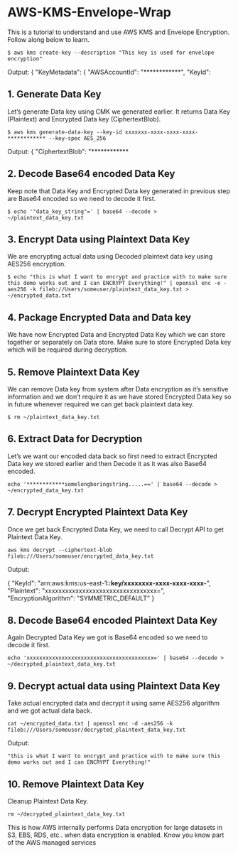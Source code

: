 # AWS-KMS-Envelope-Wrap
This is a tutorial to understand and use AWS KMS and Envelope Encryption. Follow along below to learn.

```
$ aws kms create-key --description "This key is used for envelope encryption"
```



Output: { "KeyMetadata": { "AWSAccountId": "************", "KeyId":


## 1. Generate Data Key

Let’s generate Data key using CMK we generated earlier. It returns Data Key (Plaintext) and Encrypted Data key (CiphertextBlob).

```
$ aws kms generate-data-key --key-id xxxxxxx-xxxx-xxxx-xxxx-************ --key-spec AES_256 
```


Output: 
{ "CiphertextBlob": "************

## 2. Decode Base64 encoded Data Key

Keep note that Data Key and Encrypted Data key generated in previous step are Base64 encoded so we need to decode it first.

```
$ echo '"data_key_string"=' | base64 --decode > ~/plaintext_data_key.txt
```

## 3. Encrypt Data using Plaintext Data Key

We are encrypting actual data using Decoded plaintext data key using AES256 encryption.


```
$ echo "this is what I want to encrypt and practice with to make sure this demo works out and I can ENCRYPT Everything!" | openssl enc -e -aes256 -k fileb://Users/someuser/plaintext_data_key.txt > ~/encrypted_data.txt
```

## 4. Package Encrypted Data and Data key

We have now Encrypted Data and Encrypted Data Key which we can store together or separately on Data store. Make sure to store Encrypted Data key which will be required during decryption.


## 5. Remove Plaintext Data Key

We can remove Data key from system after Data encryption as it’s sensitive information and we don’t require it as we have stored Encrypted Data key so in future whenever required we can get back plaintext data key.

```
$ rm ~/plaintext_data_key.txt
```


## 6. Extract Data for Decryption

Let’s we want our encoded data back so first need to extract Encrypted Data key we stored earlier and then Decode it as it was also Base64 encoded.

```
echo '************somelongboringstring.....==' | base64 --decode > ~/encrypted_data_key.txt
```

## 7. Decrypt Encrypted Plaintext Data Key

Once we get back Encrypted Data Key, we need to call Decrypt API to get Plaintext Data Key.

```
aws kms decrypt --ciphertext-blob fileb:///Users/someuser/encrypted_data_key.txt 
```


Output:

{ "KeyId": "arn:aws:kms:us-east-1:************:key/xxxxxxxx-xxxx-xxxx-xxxx-************", "Plaintext": "xxxxxxxxxxxxxxxxxxxxxxxxxxxxxxxxx=", "EncryptionAlgorithm": "SYMMETRIC_DEFAULT" }

## 8. Decode Base64 encoded Plaintext Data Key
Again Decrypted Data Key we got is Base64 encoded so we need to decode it first.

```
echo 'xxxxxxxxxxxxxxxxxxxxxxxxxxxxxxxxxxxxxxxx=' | base64 --decode > ~/decrypted_plaintext_data_key.txt
```


## 9. Decrypt actual data using Plaintext Data Key
Take actual encrypted data and decrypt it using same AES256 algorithm and we got actual data back.


```
cat ~/encrypted_data.txt | openssl enc -d -aes256 -k fileb:///Users/someuser/decrypted_plaintext_data_key.txt 
```


Output: 

```
"this is what I want to encrypt and practice with to make sure this demo works out and I can ENCRYPT Everything!" 
```

## 10. Remove Plaintext Data Key
Cleanup Plaintext Data Key.

```
rm ~/decrypted_plaintext_data_key.txt
```


This is how AWS internally performs Data encryption for large datasets in S3, EBS, RDS, etc.. when data encryption is enabled. Know you know part of the AWS managed services
















